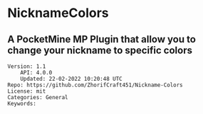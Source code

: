 # NicknameColors
## A PocketMine MP Plugin that allow you to change your nickname to specific colors
```properties
Version: 1.1
    API: 4.0.0
    Updated: 22-02-2022 10:20:48 UTC
Repo: https://github.com/ZhorifCraft451/Nickname-Colors
License: mit
Categories: General
Keywords: 
```